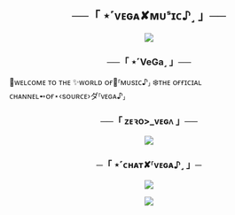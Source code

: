 <h2 align="center">
    ──「 ⋆˹ᴠᴇɢᴀ✘ᴍᴜˢɪᴄ♪˼ 」──
</h2>
                
</h2>

<p align="center">
  <img src="https://telegra.ph/file/3b12ae01358f946b8a61f.jpg">
</p>







<h3 align="center">
    ──「 ⋆˹VeGa˼ 」──
</h3>

🥀ᴡᴇʟᴄᴏᴍᴇ ᴛᴏ ᴛʜᴇ ✨ᴡᴏʀʟᴅ ᴏғ🖤⸢ᴍᴜsɪᴄ♪⸥
❄️ᴛʜᴇ ᴏғғɪᴄɪᴀʟ ᴄʜᴀɴɴᴇʟ➻ᴏғ⋆‹sᴏᴜʀᴄᴇ›ダ⸢ᴠᴇɢᴀ♪⸥


<h3 align="center">
    ──「 ᴢᴇꝛօ>_ᴠᴇɢᴧ 」──
</h3>


<p align="center">
  <img src="https://telegra.ph/file/c1896a4ea6a451cd9ac85.jpg">
</p>


<h3 align="center">
    ─「 ⋆˹ᴄʜᴀᴛ✘⸢ᴠᴇɢᴀ♪˼ 」─
</h3>

<p align="center">
<a href="https://telegram.me/GROUPVEGA"><img src="https://img.shields.io/badge/-CHAT%20Group-red.svg?style=for-the-badge&logo=Telegram"></a>
</p>

<p align="center">
<a href="https://telegram.me/VEGAOne"><img src="https://img.shields.io/badge/-VEGA%20Channel-red.svg?style=for-the-badge&logo=Telegram"></a>
</p>